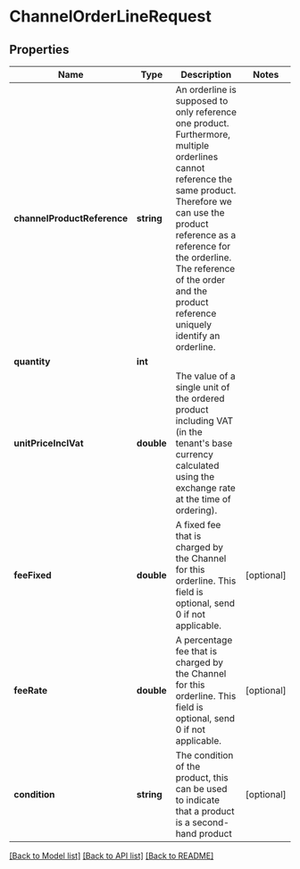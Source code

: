 # ChannelOrderLineRequest

## Properties
Name | Type | Description | Notes
------------ | ------------- | ------------- | -------------
**channelProductReference** | **string** | An orderline is supposed to only reference one product. Furthermore,  multiple orderlines cannot reference the same product. Therefore we can  use the product reference as a reference for the orderline. The reference of  the order and the product reference uniquely identify an orderline. | 
**quantity** | **int** |  | 
**unitPriceInclVat** | **double** | The value of a single unit of the ordered product including VAT  (in the tenant&#39;s base currency calculated using the exchange rate at the time of ordering). | 
**feeFixed** | **double** | A fixed fee that is charged by the Channel for this orderline.  This field is optional, send 0 if not applicable. | [optional] 
**feeRate** | **double** | A percentage fee that is charged by the Channel for this orderline.  This field is optional, send 0 if not applicable. | [optional] 
**condition** | **string** | The condition of the product, this can be used to indicate that a product is a second-hand product | [optional] 

[[Back to Model list]](../README.md#documentation-for-models) [[Back to API list]](../README.md#documentation-for-api-endpoints) [[Back to README]](../README.md)


